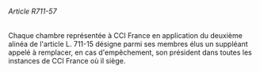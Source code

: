 ###### Article R711-57

Chaque chambre représentée à CCI France en application du deuxième alinéa de l'article L. 711-15 désigne parmi ses membres élus un suppléant appelé à remplacer, en cas d'empêchement, son président dans toutes les instances de CCI France où il siège.

